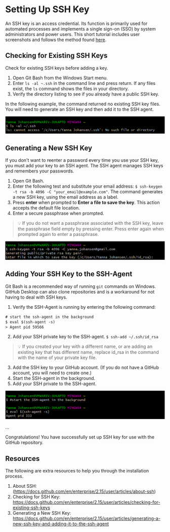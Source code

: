 # Setting Up SSH Key
An SSH key is an access credential. Its function is primarily used for automated processes and implements a single sign-on (SSO) by system administrators and power users. This short tutorial includes user screenshots and follows the method found [here](https://docs.github.com/en/enterprise/2.15/user/articles/generating-a-new-ssh-key-and-adding-it-to-the-ssh-agent).

## Checking for Existing SSH Keys
Check for existing SSH keys before adding a key.
1. Open Git Bash from the Windows Start menu.
2. Enter `ls -al ~.ssh` in the command line and press return.
If any files exist, the `ls` command shows the files in your directory.
3. Verify the directory listing to see if you already have a public SSH key.

In the following example, the command returned no existing SSH key files. You will need to generate an SSH key and then add it to the SSH agent.

<img src="ssh/Check_Existing_SSH_Key.png"/>

## Generating a New SSH Key
If you don't want to reenter a password every time you use your SSH key, you must add your key to an SSH agent. The SSH agent manages SSH keys and remembers your passwords.
1. Open Git Bash.
2. Enter the following test and substitute your email address: `$ ssh-keygen -t rsa -b 4096 -C "your_email@example.com"`.
The command generates a new SSH key, using the email address as a label.
3. Press **enter** when prompted to **Enter a file to save the key**. This action accepts the default file location.
4. Enter a secure passphrase when prompted.

> 💡 If you do not want a passphrase associated with the SSH key, leave the passphrase field empty by pressing enter. Press enter again when prompted again to enter a  passphrase.

<img src="ssh/Create_SSH_Key.png"/>

## Adding Your SSH Key to the SSH-Agent
Git Bash is a recommended way of running `git` commands on Windows. GitHub Desktop can also clone repositories and is a workaround for not having to deal with SSH keys.
1. Verify the SSH-Agent is running by entering the following command:
```
# start the ssh-agent in the background
$ eval $(ssh-agent -s)
> Agent pid 59566
```
2. Add your SSH private key to the SSH-agent.
`$ ssh-add ~/.ssh/id_rsa`
> :bulb: If you created your key with a different name, or are adding an existing key that has different name, replace id_rsa in the command with the name of your private key file.
3. Add the SSH key to your GitHub account. (If you do not have a GitHub account, you will need to create one.)
4. Start the SSH-agent in the background.
5. Add your SSH private to the SSH-agent.

<img src="ssh/Adding_SSH_Key_to_SSH_Agent.png"/>


...

Congratulations! You have successfully set up SSH key for use with the GitHub repository.

## Resources
The following are extra resources to help you through the installation process. 
1. About SSH: <br> (https://docs.github.com/en/enterprise/2.15/user/articles/about-ssh)
2. Checking for SSH Key: <br> https://docs.github.com/en/enterprise/2.15/user/articles/checking-for-existing-ssh-keys
3. Generating a New SSH Key: <br> https://docs.github.com/en/enterprise/2.15/user/articles/generating-a-new-ssh-key-and-adding-it-to-the-ssh-agent


